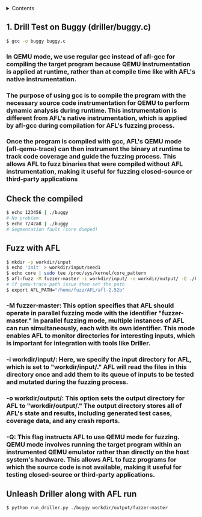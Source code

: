 <details markdown='1'>

<summary>Contents</summary>

1. [Drill Test on buggy- A simple example](#buggy)

</details>

<a name="buggy"></a>
## 1. Drill Test on Buggy (driller/buggy.c)

```sh
$ gcc -o buggy buggy.c
```
### In QEMU mode, we use regular gcc instead of afl-gcc for compiling the target program because QEMU instrumentation is applied at runtime, rather than at compile time like with AFL's native instrumentation.

### The purpose of using gcc is to compile the program with the necessary source code instrumentation for QEMU to perform dynamic analysis during runtime. This instrumentation is different from AFL's native instrumentation, which is applied by afl-gcc during compilation for AFL's fuzzing process.

### Once the program is compiled with gcc, AFL's QEMU mode (afl-qemu-trace) can then instrument the binary at runtime to track code coverage and guide the fuzzing process. This allows AFL to fuzz binaries that were compiled without AFL instrumentation, making it useful for fuzzing closed-source or third-party applications

## Check the compiled
```sh
$ echo 123456 | ./buggy
# No problem
$ echo 7/42a8 | ./buggy
# Segmentation fault (core dumped)
```

## Fuzz with AFL
```sh
$ mkdir -p workdir/input
$ echo 'init' > workdir/input/seed1
$ echo core | sudo tee /proc/sys/kernel/core_pattern
$ afl-fuzz -M fuzzer-master -i workdir/input/ -o workdir/output/ -Q ./buggy
# if qemu-trace path issue then set the path
$ export AFL_PATH="/home/fuzz/AFL/afl-2.52b"
```

###    -M fuzzer-master: This option specifies that AFL should operate in parallel fuzzing mode with the identifier "fuzzer-master." In parallel fuzzing mode, multiple instances of AFL can run simultaneously, each with its own identifier. This mode enables AFL to monitor directories for interesting inputs, which is important for integration with tools like Driller.

###    -i workdir/input/: Here, we specify the input directory for AFL, which is set to "workdir/input/." AFL will read the files in this directory once and add them to its queue of inputs to be tested and mutated during the fuzzing process.

###    -o workdir/output/: This option sets the output directory for AFL to "workdir/output/." The output directory stores all of AFL's state and results, including generated test cases, coverage data, and any crash reports.

###    -Q: This flag instructs AFL to use QEMU mode for fuzzing. QEMU mode involves running the target program within an instrumented QEMU emulator rather than directly on the host system's hardware. This allows AFL to fuzz programs for which the source code is not available, making it useful for testing closed-source or third-party applications.

## Unleash Driller along with AFL run

```sh
$ python run_driller.py ./buggy workdir/output/fuzzer-master
```




